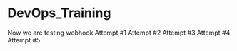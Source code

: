 # DevOps_Training
Now we are testing webhook 
Attempt #1
Attempt #2
Attempt #3
Attempt #4
Attempt #5


